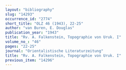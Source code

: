 ```yaml
---
layout: "bibliography"
slug: "14293"
occurrence_id: "2774"
short_title: "OLZ 46 (1943), 22-25"
author: "van Buren, E. Douglas"
publication_year: "1943"
title: "Rv. A. Falkenstein, Topographie von Uruk. I"
volume_no_: "46"
pages: "22-25"
journal: "Orientalistische Literaturzeitung"
title: "Rv. A. Falkenstein, Topographie von Uruk. I"
previous_item: "14296"
---
```

